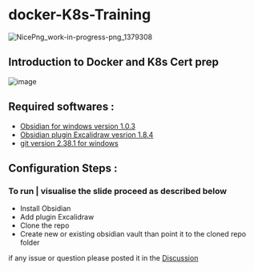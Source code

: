 # docker-K8s-Training
![NicePng_work-in-progress-png_1379308](https://user-images.githubusercontent.com/119819132/206932039-6046c71f-701e-4ba2-977f-d048e00003dc.png)
## Introduction to Docker and K8s Cert prep

![image](https://user-images.githubusercontent.com/119819132/206928408-1dea0fd9-6edb-40a1-b5d1-77c9a6efa999.png)

## Required softwares : 

* [Obsidian for windows  version 1.0.3](https://obsidian.md/) 
* [Obsidian plugin Excalidraw vesrion 1.8.4](https://github.com/zsviczian/obsidian-excalidraw-plugin)
* [git version 2.38.1 for windows](https://git-scm.com/downloads) 

## Configuration Steps :

### To run | visualise the slide proceed  as described below 

- Install Obsidian
- Add plugin Excalidraw 
- Clone the repo 
- Create new or existing obsidian vault than point it to the cloned repo folder

if any issue or question please posted it in the [Discussion](https://github.com/openscaler-training/docker-K8s-Training/discussions)
